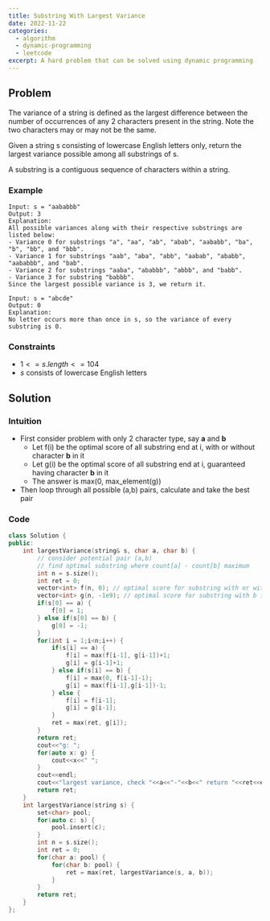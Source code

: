 ```yaml
---
title: Substring With Largest Variance
date: 2022-11-22
categories:
  - algorithm
  - dynamic-programming
  - leetcode
excerpt: A hard problem that can be solved using dynamic programming
---
```


## Problem

The variance of a string is defined as the largest difference between the number of occurrences of any 2 characters present in the string. Note the two characters may or may not be the same.

Given a string s consisting of lowercase English letters only, return the largest variance possible among all substrings of s.

A substring is a contiguous sequence of characters within a string.

### Example

```
Input: s = "aababbb"
Output: 3
Explanation:
All possible variances along with their respective substrings are listed below:
- Variance 0 for substrings "a", "aa", "ab", "abab", "aababb", "ba", "b", "bb", and "bbb".
- Variance 1 for substrings "aab", "aba", "abb", "aabab", "ababb", "aababbb", and "bab".
- Variance 2 for substrings "aaba", "ababbb", "abbb", and "babb".
- Variance 3 for substring "babbb".
Since the largest possible variance is 3, we return it.
```

```
Input: s = "abcde"
Output: 0
Explanation:
No letter occurs more than once in s, so the variance of every substring is 0.
```

### Constraints

- $1 <= s.length <= 104$
- $s$ consists of lowercase English letters

## Solution

### Intuition

- First consider problem with only 2 character type, say **a** and **b**
  - Let f(i) be the optimal score of all substring end at i, with or without character **b** in it
  - Let g(i) be the optimal score of all substring end at i, guaranteed having character **b** in it
  - The answer is max(0, max_element(g))
- Then loop through all possible (a,b) pairs, calculate and take the best pair

### Code

```cpp
class Solution {
public:
    int largestVariance(string& s, char a, char b) {
        // consider potential pair (a,b)
        // find optimal substring where count[a] - count[b] maximum
        int n = s.size();
        int ret = 0;
        vector<int> f(n, 0); // optimal score for substring with or without b in it
        vector<int> g(n, -1e9); // optimal score for substring with b in it
        if(s[0] == a) {
            f[0] = 1;
        } else if(s[0] == b) {
            g[0] = -1;
        }
        for(int i = 1;i<n;i++) {
            if(s[i] == a) {
                f[i] = max(f[i-1], g[i-1])+1;
                g[i] = g[i-1]+1;
            } else if(s[i] == b) {
                f[i] = max(0, f[i-1]-1);
                g[i] = max(f[i-1],g[i-1])-1;
            } else {
                f[i] = f[i-1];
                g[i] = g[i-1];
            }
            ret = max(ret, g[i]);
        }
        return ret;
        cout<<"g: ";
        for(auto x: g) {
            cout<<x<<" ";
        }
        cout<<endl;
        cout<<"largest variance, check "<<a<<"-"<<b<<" return "<<ret<<endl;
        return ret;
    }
    int largestVariance(string s) {
        set<char> pool;
        for(auto c: s) {
            pool.insert(c);
        }
        int n = s.size();
        int ret = 0;
        for(char a: pool) {
            for(char b: pool) {
                ret = max(ret, largestVariance(s, a, b));
            }
        }
        return ret;
    }
};
```
